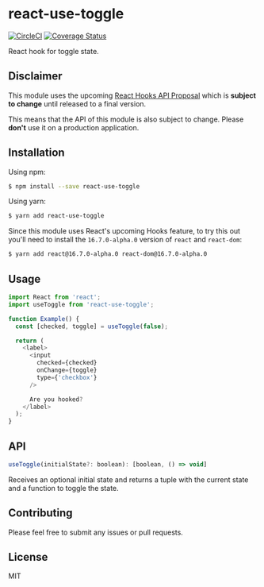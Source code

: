 # react-use-toggle

[![CircleCI](https://circleci.com/gh/bsonntag/react-use-toggle.svg?style=svg)](https://circleci.com/gh/bsonntag/react-use-toggle)
[![Coverage Status](https://coveralls.io/repos/github/bsonntag/react-use-toggle/badge.svg?branch=master)](https://coveralls.io/github/bsonntag/react-use-toggle?branch=master)

React hook for toggle state.

## Disclaimer

This module uses the upcoming [React Hooks API Proposal](https://reactjs.org/docs/hooks-intro.html)
which is **subject to change** until released to a final version.

This means that the API of this module is also subject to change.
Please **don't** use it on a production application.

## Installation

Using npm:

```sh
$ npm install --save react-use-toggle
```

Using yarn:

```sh
$ yarn add react-use-toggle
```

Since this module uses React's upcoming Hooks feature,
to try this out you'll need to install the `16.7.0-alpha.0` version
of `react` and `react-dom`:

```sh
$ yarn add react@16.7.0-alpha.0 react-dom@16.7.0-alpha.0
```

## Usage

```js
import React from 'react';
import useToggle from 'react-use-toggle';

function Example() {
  const [checked, toggle] = useToggle(false);

  return (
    <label>
      <input
        checked={checked}
        onChange={toggle}
        type={'checkbox'}
      />

      Are you hooked?
    </label>
  );
}
```

## API

```js
useToggle(initialState?: boolean): [boolean, () => void]
```

Receives an optional initial state and returns a tuple with the current state
and a function to toggle the state.

## Contributing

Please feel free to submit any issues or pull requests.

## License

MIT
